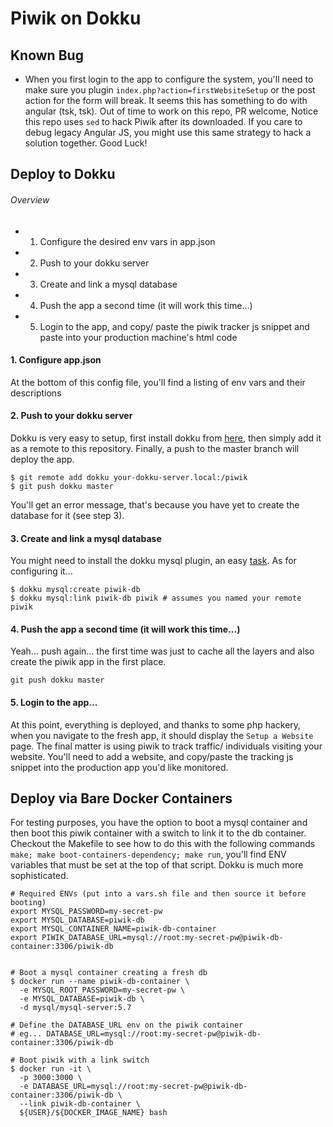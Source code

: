 # Piwik on Dokku

## Known Bug

*  When you first login to the app to configure the system, you'll need to make sure you plugin `index.php?action=firstWebsiteSetup` or the post action for the form will break.  It seems this has something to do with angular (tsk, tsk).  Out of time to work on this repo, PR welcome, Notice this repo uses `sed` to hack Piwik after its downloaded.  If you care to debug legacy Angular JS, you might use this same strategy to hack a solution together.  Good Luck!


## Deploy to Dokku

###### Overview
  * 1. Configure the desired env vars in app.json
  * 2. Push to your dokku server
  * 3. Create and link a mysql database
  * 4. Push the app a second time (it will work this time...)
  * 5. Login to the app, and copy/ paste the piwik tracker js snippet and paste into your production machine's html code

#### 1. Configure app.json

At the bottom of this config file, you'll find a listing of env vars and their descriptions

#### 2. Push to your dokku server

Dokku is very easy to setup, first install dokku from [here](http://dokku.viewdocs.io/dokku/), then simply add it as a remote to this repository.  Finally, a push to the master branch will deploy the app.  

```
$ git remote add dokku your-dokku-server.local:/piwik
$ git push dokku master
```

You'll get an error message, that's because you have yet to create the database for it (see step 3).  

#### 3. Create and link a mysql database

You might need to install the dokku mysql plugin, an easy [task](https://github.com/dokku/dokku-mysql).  As for configuring it...

```
$ dokku mysql:create piwik-db
$ dokku mysql:link piwik-db piwik # assumes you named your remote piwik
```

#### 4. Push the app a second time (it will work this time...)

Yeah... push again... the first time was just to cache all the layers and also create the piwik app in the first place.  

```
git push dokku master
```


#### 5. Login to the app...

At this point, everything is deployed, and thanks to some php hackery, when you navigate to the fresh app, it should display the `Setup a Website` page.  The final matter is using piwik to track traffic/ individuals visiting your website.  You'll need to add a website, and copy/paste the tracking js snippet into the production app you'd like monitored.  


## Deploy via Bare Docker Containers

For testing purposes, you have the option to boot a mysql container and then boot this piwik container with a switch to link it to the db container.  Checkout the Makefile to see how to do this with the following commands `make; make boot-containers-dependency; make run`, you'll find ENV variables that must be set at the top of that script.  Dokku is much more sophisticated.  

```
# Required ENVs (put into a vars.sh file and then source it before booting)
export MYSQL_PASSWORD=my-secret-pw
export MYSQL_DATABASE=piwik-db
export MYSQL_CONTAINER_NAME=piwik-db-container
export PIWIK_DATABASE_URL=mysql://root:my-secret-pw@piwik-db-container:3306/piwik-db


# Boot a mysql container creating a fresh db
$ docker run --name piwik-db-container \
  -e MYSQL_ROOT_PASSWORD=my-secret-pw \
  -e MYSQL_DATABASE=piwik-db \
  -d mysql/mysql-server:5.7

# Define the DATABASE_URL env on the piwik container
# eg... DATABASE_URL=mysql://root:my-secret-pw@piwik-db-container:3306/piwik-db

# Boot piwik with a link switch
$ docker run -it \
  -p 3000:3000 \
  -e DATABASE_URL=mysql://root:my-secret-pw@piwik-db-container:3306/piwik-db \
  --link piwik-db-container \
  ${USER}/${DOCKER_IMAGE_NAME} bash
```

